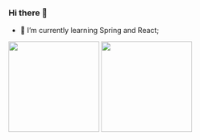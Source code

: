 ### Hi there 👋
- 🌱 I’m currently learning Spring and React;
<div style="center">
  <img height="180em" src="https://github-readme-stats.vercel.app/api?username=daniellegb&show_icons=true&theme=radical" />
  <img height="180em" src="https://github-readme-stats.vercel.app/api/top-langs/?username=daniellegb&layout=compact&theme=radical" />
</ div>


<!--
**daniellegb/daniellegb** is a ✨ _special_ ✨ repository because its `README.md` (this file) appears on your GitHub profile.

Here are some ideas to get you started:

- 🔭 I’m currently working on ...
- 🌱 I’m currently learning ...
- 👯 I’m looking to collaborate on ...
- 🤔 I’m looking for help with ...
- 💬 Ask me about ...
- 📫 How to reach me: ...
- 😄 Pronouns: ...
- ⚡ Fun fact: ...
-->
